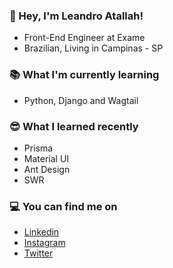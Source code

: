 ### 👋 Hey, I'm Leandro Atallah!
- Front-End Engineer at Exame
- Brazilian, Living in Campinas - SP

### 📚 What I'm currently learning
- Python, Django and Wagtail

### 😎 What I learned recently
- Prisma
- Material UI
- Ant Design
- SWR

### 💻 You can find me on
- [Linkedin](https://www.linkedin.com/in/leandroatallah/)
- [Instagram](https://www.instagram.com/leandroatallah/)
- [Twitter](https://twitter.com/leandroatallah/)
